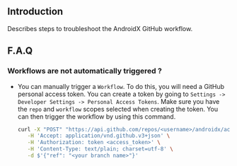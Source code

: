 ## Introduction

Describes steps to troubleshoot the AndroidX GitHub workflow.

## F.A.Q

### Workflows are not automatically triggered ?

- You can manually trigger a `Workflow`. To do this, you will need a GitHub personal access token. You can create a token by going to `Settings -> Developer Settings -> Personal Access Tokens`. Make sure you have the `repo` and `workflow` scopes selected when creating the token. You can then trigger the workflow by using this command.

  ``` bash
  curl -X "POST" "https://api.github.com/repos/<username>/androidx/actions/workflows/presubmit.yml/dispatches" \
     -H 'Accept: application/vnd.github.v3+json' \
     -H 'Authorization: token <access_token>' \
     -H 'Content-Type: text/plain; charset=utf-8' \
     -d $'{"ref": "<your branch name>"}'
  ```
